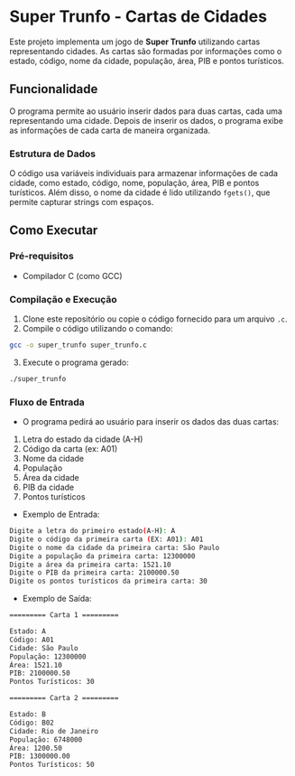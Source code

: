 # Super Trunfo - Cartas de Cidades

Este projeto implementa um jogo de **Super Trunfo** utilizando cartas representando cidades. As cartas são formadas por informações como o estado, código, nome da cidade, população, área, PIB e pontos turísticos.

## Funcionalidade
O programa permite ao usuário inserir dados para duas cartas, cada uma representando uma cidade. Depois de inserir os dados, o programa exibe as informações de cada carta de maneira organizada.

### **Estrutura de Dados**
O código usa variáveis individuais para armazenar informações de cada cidade, como estado, código, nome, população, área, PIB e pontos turísticos. Além disso, o nome da cidade é lido utilizando `fgets()`, que permite capturar strings com espaços.

## Como Executar

### **Pré-requisitos**
- Compilador C (como GCC)

### **Compilação e Execução**
1. Clone este repositório ou copie o código fornecido para um arquivo `.c`.
2. Compile o código utilizando o comando:
```bash
gcc -o super_trunfo super_trunfo.c
```
3. Execute o programa gerado:
```bash
./super_trunfo
```

### **Fluxo de Entrada**
- O programa pedirá ao usuário para inserir os dados das duas cartas:

1. Letra do estado da cidade (A-H)
2. Código da carta (ex: A01)
3. Nome da cidade
4. População
5. Área da cidade
6. PIB da cidade
7. Pontos turísticos

- Exemplo de Entrada:
```bash
Digite a letra do primeiro estado(A-H): A
Digite o código da primeira carta (EX: A01): A01
Digite o nome da cidade da primeira carta: São Paulo
Digite a população da primeira carta: 12300000
Digite a área da primeira carta: 1521.10
Digite o PIB da primeira carta: 2100000.50
Digite os pontos turísticos da primeira carta: 30
```
- Exemplo de Saída:
```bash
========= Carta 1 =========

Estado: A
Código: A01
Cidade: São Paulo
População: 12300000
Área: 1521.10
PIB: 2100000.50
Pontos Turísticos: 30

========= Carta 2 =========

Estado: B
Código: B02
Cidade: Rio de Janeiro
População: 6748000
Área: 1200.50
PIB: 1300000.00
Pontos Turísticos: 50
```